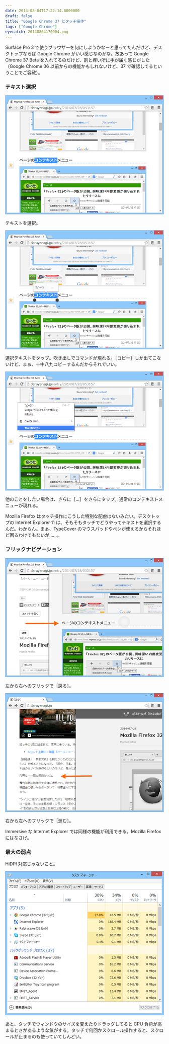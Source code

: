 ```yaml
---
date: 2014-08-04T17:22:14.0000000
draft: false
title: "Google Chrome 37 とタッチ操作"
tags: ["Google Chrome"]
eyecatch: 20140804170904.png
---
```

<p>Surface Pro 3 で使うブラウザーを何にしようかなーと思ってたんだけど、デスクトップならば Google Chrome がいい感じなのかな。故あって Google Chrome 37 Beta を入れてるのだけど、割と痒い所に手が届く感じがした（Google Chrome 36 以前からの機能かもしれないけど、37 で確認してるということでご容赦）。</p>

<div class="section">
<h3>テキスト選択</h3>
<p><span itemscope itemtype="http://schema.org/Photograph"><img src="20140804170904.png" alt="f:id:daruyanagi:20140804170904p:plain" title="f:id:daruyanagi:20140804170904p:plain" class="hatena-fotolife" itemprop="image"></span></p><p>テキストを選択。</p><p><span itemscope itemtype="http://schema.org/Photograph"><img src="20140804170919.png" alt="f:id:daruyanagi:20140804170919p:plain" title="f:id:daruyanagi:20140804170919p:plain" class="hatena-fotolife" itemprop="image"></span></p><p>選択テキストをタップ。吹き出しでコマンドが現れる。［コピー］しか出てこないけど、まぁ、十中八九コピーするんだからそれでいい。</p><p><span itemscope itemtype="http://schema.org/Photograph"><img src="20140804170933.png" alt="f:id:daruyanagi:20140804170933p:plain" title="f:id:daruyanagi:20140804170933p:plain" class="hatena-fotolife" itemprop="image"></span></p><p>他のことをしたい場合は、さらに［…］をさらにタップ。通常のコンテキストメニューが現れる。</p><p>Mozilla Firefox はタッチ操作にこうした特別な配慮はないみたい。デスクトップの Internet Explorer 11 は、そもそもタッチでどうやってテキストを選択するんだ。わからん。まぁ、TypeCover のマウスパッドやペンが使えるからそれほど困るわけでもないが……。</p>

</div>
<div class="section">
<h3>フリックナビゲーション</h3>
<p><span itemscope itemtype="http://schema.org/Photograph"><img src="20140804171506.png" alt="f:id:daruyanagi:20140804171506p:plain" title="f:id:daruyanagi:20140804171506p:plain" class="hatena-fotolife" itemprop="image"></span></p><p>左から右へのフリックで［戻る］。</p><p><span itemscope itemtype="http://schema.org/Photograph"><img src="20140804171732.png" alt="f:id:daruyanagi:20140804171732p:plain" title="f:id:daruyanagi:20140804171732p:plain" class="hatena-fotolife" itemprop="image"></span></p><p>右から左へのフリックで［進む］。</p><p>Immersive な Internet Explorer では同様の機能が利用できる。Mozilla Firefox にはなさげ。</p>

</div>
<div class="section">
<h3>最大の弱点</h3>
<p>HiDPI 対応じゃないこと。</p><p><span itemscope itemtype="http://schema.org/Photograph"><img src="20140804172346.png" alt="f:id:daruyanagi:20140804172346p:plain" title="f:id:daruyanagi:20140804172346p:plain" class="hatena-fotolife" itemprop="image"></span></p><p>あと、タッチでウィンドウのサイズを変えたりドラッグしてると CPU 負荷が高まるときがあるような気がする。タッチで何回かスクロール操作すると、スクロールが止まるのも使っていてしんどい。</p>

</div>